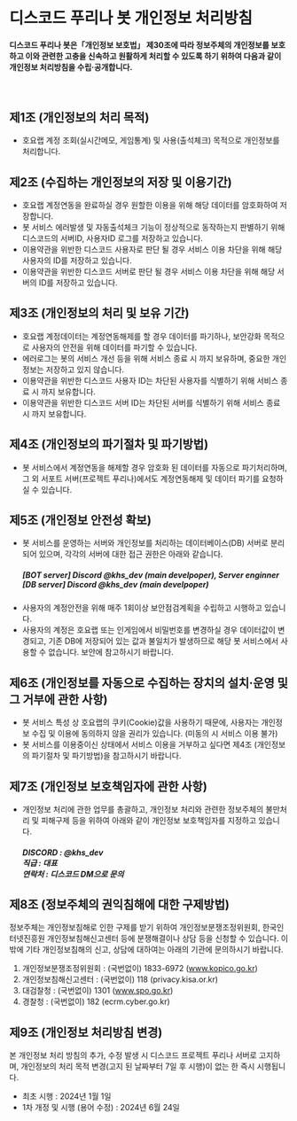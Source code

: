 # 디스코드 푸리나 봇 개인정보 처리방침
#### 디스코드 푸리나 봇은「개인정보 보호법」 제30조에 따라 정보주체의 개인정보를 보호하고 이와 관련한 고충을 신속하고 원활하게 처리할 수 있도록 하기 위하여 다음과 같이 개인정보 처리방침을 수립·공개합니다.
</br>

## 제1조 (개인정보의 처리 목적)
* 호요랩 계정 조회(실시간메모, 게임통계) 및 사용(출석체크) 목적으로 개인정보를 처리합니다.

## 제2조 (수집하는 개인정보의 저장 및 이용기간)
* 호요랩 계정연동을 완료하실 경우 원할한 이용을 위해 해당 데이터를 암호화하여 저장합니다.
* 봇 서비스 에러발생 및 자동출석체크 기능이 정상적으로 동작하는지 판별하기 위해 디스코드의 서버ID, 사용자ID 로그를 저장하고 있습니다.
* 이용약관을 위반한 디스코드 사용자로 판단 될 경우 서비스 이용 차단을 위해 해당 사용자의 ID를 저장하고 있습니다.
* 이용약관을 위반한 디스코드 서버로 판단 될 경우 서비스 이용 차단을 위해 해당 서버의 ID를 저장하고 있습니다.

## 제3조 (개인정보의 처리 및 보유 기간)
* 호요랩 계정데이터는 계정연동해제를 할 경우 데이터를 파기하나, 보안강화 목적으로 사용자의 안전을 위해 데이터를 파기할 수 있습니다.
* 에러로그는 봇의 서비스 개선 등을 위해 서비스 종료 시 까지 보유하며, 중요한 개인정보는 저장하고 있지 않습니다.
* 이용약관을 위반한 디스코드 사용자 ID는 차단된 사용자를 식별하기 위해 서비스 종료 시 까지 보유합니다.
* 이용약관을 위반한 디스코드 서버 ID는 차단된 서버를 식별하기 위해 서비스 종료 시 까지 보유합니다.
 
## 제4조 (개인정보의 파기절차 및 파기방법)
* 봇 서비스에서 계정연동을 해제할 경우 암호화 된 데이터를 자동으로 파기처리하며, 그 외 서포트 서버(프로젝트 푸리나)에서도 계정연동해제 및 데이터 파기를 요청하실 수 있습니다.

## 제5조 (개인정보 안전성 확보)
* 봇 서비스를 운영하는 서버와 개인정보를 처리하는 데이터베이스(DB) 서버로 분리되어 있으며, 각각의 서버에 대한 접근 권한은 아래와 같습니다.
  ##### [BOT server] Discord @khs_dev (main develpoper), Server enginner </br> [DB server] Discord @khs_dev (main develpoper)
* 사용자의 계정안전을 위해 매주 1회이상 보안점검계획을 수립하고 시행하고 있습니다.
* 사용자의 계정은 호요랩 또는 인게임에서 비밀번호를 변경하실 경우 데이터값이 변경되고, 기존 DB에 저장되어 있는 값과 불일치가 발생하므로 해당 봇 서비스에서 사용할 수 없습니다. 보안에 참고하시기 바랍니다.

## 제6조 (개인정보를 자동으로 수집하는 장치의 설치·운영 및 그 거부에 관한 사항)
* 봇 서비스 특성 상 호요랩의 쿠키(Cookie)값을 사용하기 때문에, 사용자는 개인정보 수집 및 이용에 동의하지 않을 권리가 있습니다. (미동의 시 서비스 이용 불가)</br>
* 봇 서비스를 이용중이신 상태에서 서비스 이용을 거부하고 싶다면 제4조 (개인정보의 파기절차 및 파기방법)을 참고하시기 바랍니다.

## 제7조 (개인정보 보호책임자에 관한 사항)
* 개인정보 처리에 관한 업무를 총괄하고, 개인정보 처리와 관련한 정보주체의 불만처리 및 피해구제 등을 위하여 아래와 같이 개인정보 보호책임자를 지정하고 있습니다.
   ##### DISCORD : @khs_dev</br>직급 : 대표</br>연락처 : 디스코드 DM으로 문의

## 제8조 (정보주체의 권익침해에 대한 구제방법)
정보주체는 개인정보침해로 인한 구제를 받기 위하여 개인정보분쟁조정위원회, 한국인터넷진흥원 개인정보침해신고센터 등에 분쟁해결이나 상담 등을 신청할 수 있습니다. 이 밖에 기타 개인정보침해의 신고, 상담에 대하여는 아래의 기관에 문의하시기 바랍니다.

1. 개인정보분쟁조정위원회 : (국번없이) 1833-6972 (www.kopico.go.kr)
2. 개인정보침해신고센터 : (국번없이) 118 (privacy.kisa.or.kr)
3. 대검찰청 : (국번없이) 1301 (www.spo.go.kr)
4. 경찰청 : (국번없이) 182 (ecrm.cyber.go.kr)

## 제9조 (개인정보 처리방침 변경)
본 개인정보 처리 방침의 추가, 수정 발생 시 디스코드 프로젝트 푸리나 서버로 고지하며, 개인정보의 처리 목적 변경(고지 된 날짜부터 7일 후 시행)이 없는 한 즉시 시행됩니다.
* 최초 시행 : 2024년 1월 1일
* 1차 개정 및 시행 (용어 수정) : 2024년 6월 24일  
